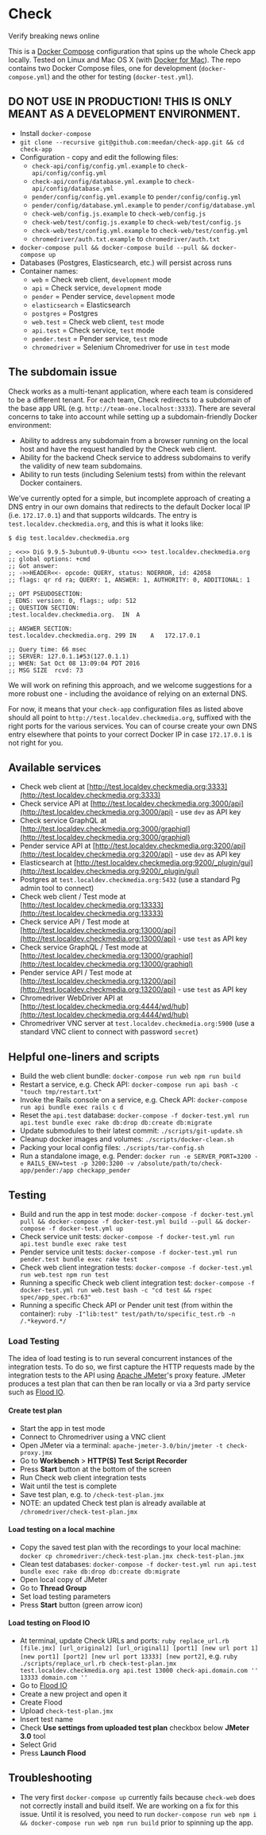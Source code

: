 # Check

Verify breaking news online

This is a [Docker Compose](https://docs.docker.com/compose/) configuration that spins up the whole Check app locally. Tested on Linux and Mac OS X (with [Docker for Mac](https://www.docker.com/products/docker#/mac)). The repo contains two Docker Compose files, one for development (`docker-compose.yml`) and the other for testing (`docker-test.yml`).

## DO NOT USE IN PRODUCTION! THIS IS ONLY MEANT AS A DEVELOPMENT ENVIRONMENT.

- Install `docker-compose`
- `git clone --recursive git@github.com:meedan/check-app.git && cd check-app`
- Configuration - copy and edit the following files:
  - `check-api/config/config.yml.example` to `check-api/config/config.yml`
  - `check-api/config/database.yml.example` to `check-api/config/database.yml`
  - `pender/config/config.yml.example` to `pender/config/config.yml`
  - `pender/config/database.yml.example` to `pender/config/database.yml`
  - `check-web/config.js.example` to `check-web/config.js`
  - `check-web/test/config.js.example` to `check-web/test/config.js`
  - `check-web/test/config.yml.example` to `check-web/test/config.yml`
  - `chromedriver/auth.txt.example` to `chromedriver/auth.txt`
- `docker-compose pull && docker-compose build --pull && docker-compose up`
- Databases (Postgres, Elasticsearch, etc.) will persist across runs
- Container names:
  - `web` = Check web client, `development` mode
  - `api` = Check service, `development` mode
  - `pender` = Pender service, `development` mode
  - `elasticsearch` = Elasticsearch
  - `postgres` = Postgres
  - `web.test` = Check web client, `test` mode
  - `api.test` = Check service, `test` mode
  - `pender.test` = Pender service, `test` mode
  - `chromedriver` = Selenium Chromedriver for use in `test` mode

## The subdomain issue

Check works as a multi-tenant application, where each team is considered to be a different tenant.
For each team, Check redirects to a subdomain of the base app URL (e.g. `http://team-one.localhost:3333`).
There are several concerns to take into account while setting up a subdomain-friendly Docker environment:

- Ability to address any subdomain from a browser running on the local host and have the request handled by the Check web client.
- Ability for the backend Check service to address subdomains to verify the validity of new team subdomains.
- Ability to run tests (including Selenium tests) from within the relevant Docker containers.

We've currently opted for a simple, but incomplete approach of creating a DNS entry in our own domains that redirects to the default
Docker local IP (i.e. `172.17.0.1`) and that supports wildcards. The entry is `test.localdev.checkmedia.org`, and this is what it looks like:

```
$ dig test.localdev.checkmedia.org

; <<>> DiG 9.9.5-3ubuntu0.9-Ubuntu <<>> test.localdev.checkmedia.org
;; global options: +cmd
;; Got answer:
;; ->>HEADER<<- opcode: QUERY, status: NOERROR, id: 42058
;; flags: qr rd ra; QUERY: 1, ANSWER: 1, AUTHORITY: 0, ADDITIONAL: 1

;; OPT PSEUDOSECTION:
; EDNS: version: 0, flags:; udp: 512
;; QUESTION SECTION:
;test.localdev.checkmedia.org.	IN	A

;; ANSWER SECTION:
test.localdev.checkmedia.org. 299 IN	A	172.17.0.1

;; Query time: 66 msec
;; SERVER: 127.0.1.1#53(127.0.1.1)
;; WHEN: Sat Oct 08 13:09:04 PDT 2016
;; MSG SIZE  rcvd: 73
```

We will work on refining this approach, and we welcome suggestions for a more robust one - including the avoidance of relying on an external DNS.

For now, it means that your `check-app` configuration files as listed above should all point to `http://test.localdev.checkmedia.org`,
suffixed with the right ports for the various services. You can of course create your own DNS entry elsewhere that points to your correct Docker IP in case `172.17.0.1` is not right for you.

## Available services

- Check web client at [http://test.localdev.checkmedia.org:3333](http://test.localdev.checkmedia.org:3333)
- Check service API at [http://test.localdev.checkmedia.org:3000/api](http://test.localdev.checkmedia.org:3000/api) - use `dev` as API key
- Check service GraphQL at [http://test.localdev.checkmedia.org:3000/graphiql](http://test.localdev.checkmedia.org:3000/graphiql)
- Pender service API at [http://test.localdev.checkmedia.org:3200/api](http://test.localdev.checkmedia.org:3200/api) - use `dev` as API key
- Elasticsearch at [http://test.localdev.checkmedia.org:9200/_plugin/gui](http://test.localdev.checkmedia.org:9200/_plugin/gui)
- Postgres at `test.localdev.checkmedia.org:5432` (use a standard Pg admin tool to connect)
- Check web client / Test mode at [http://test.localdev.checkmedia.org:13333](http://test.localdev.checkmedia.org:13333)
- Check service API / Test mode at [http://test.localdev.checkmedia.org:13000/api](http://test.localdev.checkmedia.org:13000/api) - use `test` as API key
- Check service GraphQL / Test mode at [http://test.localdev.checkmedia.org:13000/graphiql](http://test.localdev.checkmedia.org:13000/graphiql)
- Pender service API / Test mode at [http://test.localdev.checkmedia.org:13200/api](http://test.localdev.checkmedia.org:13200/api) - use `test` as API key
- Chromedriver WebDriver API at [http://test.localdev.checkmedia.org:4444/wd/hub](http://test.localdev.checkmedia.org:4444/wd/hub)
- Chromedriver VNC server at `test.localdev.checkmedia.org:5900` (use a standard VNC client to connect with password `secret`)

## Helpful one-liners and scripts

- Build the web client bundle: `docker-compose run web npm run build`
- Restart a service, e.g. Check API: `docker-compose run api bash -c "touch tmp/restart.txt"`
- Invoke the Rails console on a service, e.g. Check API: `docker-compose run api bundle exec rails c d`
- Reset the `api.test` database: `docker-compose -f docker-test.yml run api.test bundle exec rake db:drop db:create db:migrate`
- Update submodules to their latest commit: `./scripts/git-update.sh`
- Cleanup docker images and volumes: `./scripts/docker-clean.sh`
- Packing your local config files: `./scripts/tar-config.sh`
- Run a standalone image, e.g. Pender: `docker run -e SERVER_PORT=3200 -e RAILS_ENV=test -p 3200:3200 -v /absolute/path/to/check-app/pender:/app checkapp_pender`

## Testing

- Build and run the app in test mode: `docker-compose -f docker-test.yml pull && docker-compose -f docker-test.yml build --pull && docker-compose -f docker-test.yml up`
- Check service unit tests: `docker-compose -f docker-test.yml run api.test bundle exec rake test`
- Pender service unit tests: `docker-compose -f docker-test.yml run pender.test bundle exec rake test`
- Check web client integration tests: `docker-compose -f docker-test.yml run web.test npm run test`
- Running a specific Check web client integration test: `docker-compose -f docker-test.yml run web.test bash -c "cd test && rspec spec/app_spec.rb:63"`
- Running a specific Check API or Pender unit test (from within the container): `ruby -I"lib:test" test/path/to/specific_test.rb -n /.*keyword.*/`

### Load Testing
The idea of load testing is to run several concurrent instances of the integration tests. To do so, we first capture the HTTP requests made by the integration tests to the API using [Apache JMeter](http://jmeter.apache.org/)'s proxy feature. JMeter produces a test plan that can then be ran locally or via a 3rd party service such as [Flood IO](http://flood.io/).

#### Create test plan
  - Start the app in test mode
  - Connect to Chromedriver using a VNC client
  - Open JMeter via a terminal: `apache-jmeter-3.0/bin/jmeter -t check-proxy.jmx`
  - Go to **Workbench** > **HTTP(S) Test Script Recorder**
  - Press **Start** button at the bottom of the screen
  - Run Check web client integration tests
  - Wait until the test is complete
  - Save test plan, e.g. to `/check-test-plan.jmx`
  - NOTE: an updated Check test plan is already available at `/chromedriver/check-test-plan.jmx`

#### Load testing on a local machine
  - Copy the saved test plan with the recordings to your local machine: `docker cp chromedriver:/check-test-plan.jmx check-test-plan.jmx`
  - Clean test databases: `docker-compose -f docker-test.yml run api.test bundle exec rake db:drop db:create db:migrate`
  - Open local copy of JMeter
  - Go to **Thread Group**
  - Set load testing parameters
  - Press **Start** button (green arrow icon)

#### Load testing on Flood IO
  - At terminal, update Check URLs and ports: `ruby replace_url.rb [file.jmx] [url_original2] [url_original1] [port1] [new url port 1] [new port1] [port2] [new url port 13333] [new port2]`, e.g. `ruby ./scripts/replace_url.rb check-test-plan.jmx test.localdev.checkmedia.org api.test 13000 check-api.domain.com '' 13333 domain.com ''`
  - Go to [Flood IO](https://flood.io/)
  - Create a new project and open it
  - Create Flood
  - Upload `check-test-plan.jmx`
  - Insert test name
  - Check **Use settings from uploaded test plan** checkbox below **JMeter 3.0** tool
  - Select Grid
  - Press **Launch Flood**

## Troubleshooting

- The very first `docker-compose up` currently fails because `check-web` does not correctly install and build itself. We are working on a fix for this issue. Until it is resolved, you need to run `docker-compose run web npm i && docker-compose run web npm run build` prior to spinning up the app.
